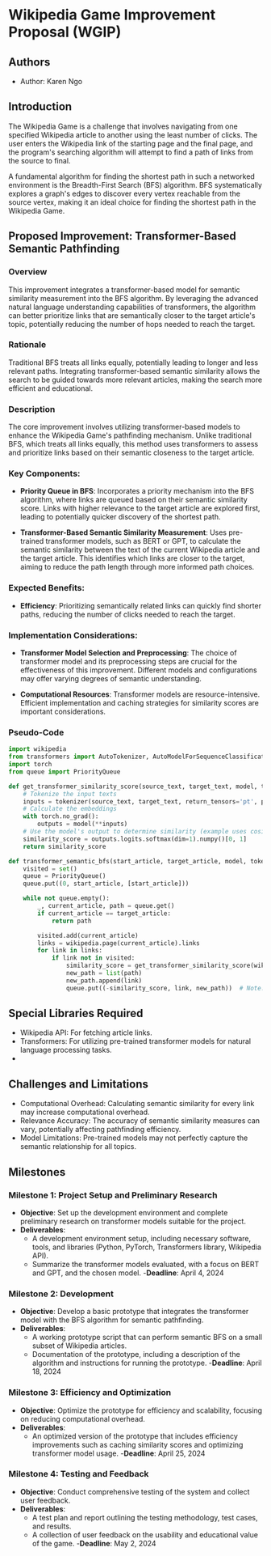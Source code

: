 # Wikipedia Game Improvement Proposal (WGIP)

## Authors
- Author: Karen Ngo

## Introduction
The Wikipedia Game is a challenge that involves navigating from one specified Wikipedia article to another using the least number of clicks. The user enters the Wikipedia link of the starting page and the final page, and the program's searching algorithm will attempt to find a path of links from the source to final.

A fundamental algorithm for finding the shortest path in such a networked environment is the Breadth-First Search (BFS) algorithm. BFS systematically explores a graph's edges to discover every vertex reachable from the source vertex, making it an ideal choice for finding the shortest path in the Wikipedia Game.

## Proposed Improvement: Transformer-Based Semantic Pathfinding

### Overview
This improvement integrates a transformer-based model for semantic similarity measurement into the BFS algorithm. By leveraging the advanced natural language understanding capabilities of transformers, the algorithm can better prioritize links that are semantically closer to the target article's topic, potentially reducing the number of hops needed to reach the target.

### Rationale
Traditional BFS treats all links equally, potentially leading to longer and less relevant paths. Integrating transformer-based semantic similarity allows the search to be guided towards more relevant articles, making the search more efficient and educational.

### Description
The core improvement involves utilizing transformer-based models to enhance the Wikipedia Game's pathfinding mechanism. Unlike traditional BFS, which treats all links equally, this method uses transformers to assess and prioritize links based on their semantic closeness to the target article.

### Key Components:

- **Priority Queue in BFS**: Incorporates a priority mechanism into the BFS algorithm, where links are queued based on their semantic similarity score. Links with higher relevance to the target article are explored first, leading to potentially quicker discovery of the shortest path.

- **Transformer-Based Semantic Similarity Measurement**: Uses pre-trained transformer models, such as BERT or GPT, to calculate the semantic similarity between the text of the current Wikipedia article and the target article. This identifies which links are closer to the target, aiming to reduce the path length through more informed path choices.
  
### Expected Benefits:

- **Efficiency**: Prioritizing semantically related links can quickly find shorter paths, reducing the number of clicks needed to reach the target.

### Implementation Considerations:

- **Transformer Model Selection and Preprocessing**: The choice of transformer model and its preprocessing steps are crucial for the effectiveness of this improvement. Different models and configurations may offer varying degrees of semantic understanding.
  
- **Computational Resources**: Transformer models are resource-intensive. Efficient implementation and caching strategies for similarity scores are important considerations.

### Pseudo-Code

```python
import wikipedia
from transformers import AutoTokenizer, AutoModelForSequenceClassification
import torch
from queue import PriorityQueue

def get_transformer_similarity_score(source_text, target_text, model, tokenizer):
    # Tokenize the input texts
    inputs = tokenizer(source_text, target_text, return_tensors='pt', padding=True, truncation=True)
    # Calculate the embeddings
    with torch.no_grad():
        outputs = model(**inputs)
    # Use the model's output to determine similarity (example uses cosine similarity)
    similarity_score = outputs.logits.softmax(dim=1).numpy()[0, 1]
    return similarity_score

def transformer_semantic_bfs(start_article, target_article, model, tokenizer):
    visited = set()
    queue = PriorityQueue()
    queue.put((0, start_article, [start_article]))

    while not queue.empty():
        _, current_article, path = queue.get()
        if current_article == target_article:
            return path

        visited.add(current_article)
        links = wikipedia.page(current_article).links
        for link in links:
            if link not in visited:
                similarity_score = get_transformer_similarity_score(wikipedia.page(link).summary, wikipedia.page(target_article).summary, model, tokenizer)
                new_path = list(path)
                new_path.append(link)
                queue.put((-similarity_score, link, new_path))  # Note: negative score because PriorityQueue is min-first
```
## Special Libraries Required
- Wikipedia API: For fetching article links.
- Transformers: For utilizing pre-trained transformer models for natural language processing tasks.
- 
## Challenges and Limitations
- Computational Overhead: Calculating semantic similarity for every link may increase computational overhead.
- Relevance Accuracy: The accuracy of semantic similarity measures can vary, potentially affecting pathfinding efficiency.
- Model Limitations: Pre-trained models may not perfectly capture the semantic relationship for all topics.

## Milestones
### Milestone 1: Project Setup and Preliminary Research
- **Objective**: Set up the development environment and complete preliminary research on transformer models suitable for the project.
- **Deliverables**:
  - A development environment setup, including necessary software, tools, and libraries (Python, PyTorch, Transformers library, Wikipedia API).
  - Summarize the transformer models evaluated, with a focus on BERT and GPT, and the chosen model.
-**Deadline**: April 4, 2024

### Milestone 2: Development
- **Objective**: Develop a basic prototype that integrates the transformer model with the BFS algorithm for semantic pathfinding.
- **Deliverables**:
  - A working prototype script that can perform semantic BFS on a small subset of Wikipedia articles.
  - Documentation of the prototype, including a description of the algorithm and instructions for running the prototype.
-**Deadline**: April 18, 2024

### Milestone 3: Efficiency and Optimization
- **Objective**: Optimize the prototype for efficiency and scalability, focusing on reducing computational overhead.
- **Deliverables**:
  - An optimized version of the prototype that includes efficiency improvements such as caching similarity scores and optimizing transformer model usage.
-**Deadline**: April 25, 2024

### Milestone 4: Testing and Feedback
- **Objective**: Conduct comprehensive testing of the system and collect user feedback.
- **Deliverables**:
  - A test plan and report outlining the testing methodology, test cases, and results.
  - A collection of user feedback on the usability and educational value of the game.
-**Deadline**: May 2, 2024
